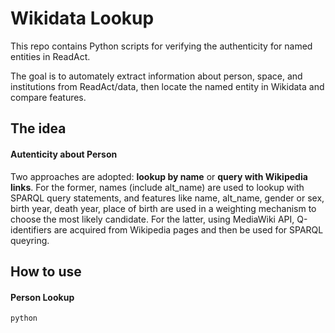 # Wikidata Lookup

This repo contains Python scripts for verifying the authenticity for named entities in ReadAct.

The goal is to automately extract information about person, space, and institutions from ReadAct/data, then locate the named entity in Wikidata and compare features.

## The idea
#### Autenticity about Person
Two approaches are adopted: **lookup by name** or **query with Wikipedia links**.
For the former, names (include alt_name) are used to lookup with SPARQL query statements, and features like name, alt_name, gender or sex, birth year, death year, place of birth are used in a  weighting mechanism to choose the most likely candidate.
For the latter, using MediaWiki API, Q-identifiers are acquired from Wikipedia pages and then be used for SPARQL queyring.

## How to use

#### Person Lookup

```
python
```

